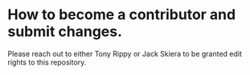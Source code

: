 # How to become a contributor and submit changes.

Please reach out to either Tony Rippy or Jack Skiera to be granted edit rights
to this repository.
